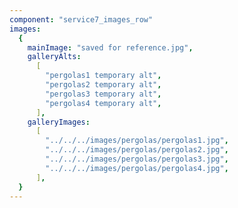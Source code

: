 ```yaml
---
component: "service7_images_row"
images:
  {
    mainImage: "saved for reference.jpg",
    galleryAlts:
      [
        "pergolas1 temporary alt",
        "pergolas2 temporary alt",
        "pergolas3 temporary alt",
        "pergolas4 temporary alt",
      ],
    galleryImages:
      [
        "../../../images/pergolas/pergolas1.jpg",
        "../../../images/pergolas/pergolas2.jpg",
        "../../../images/pergolas/pergolas3.jpg",
        "../../../images/pergolas/pergolas4.jpg",
      ],
  }
---
```

